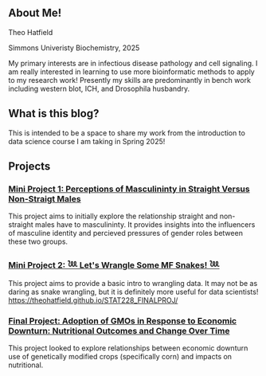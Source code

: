 ## About Me!
Theo Hatfield 

Simmons Univeristy Biochemistry, 2025

My primary interests are in infectious disease pathology and cell signaling. I am really interested in learning to use more bioinformatic methods to apply to my research work!
Presently my skills are predominantly in bench work including western blot, ICH, and Drosophila husbandry. 

## What is this blog?
This is intended to be a space to share my work from the introduction to data science course I am taking in Spring 2025!

## Projects
### [Mini Project 1: Perceptions of Masculininty in Straight Versus Non-Straigt Males](https://theohatfield.github.io/STAT228_MINIPROJ_1/)
This project aims to initially explore the relationship straight and non-straight males have to masculininty. It provides insights into the influencers of masculine identity and percieved pressures of gender roles between these two groups.

### [Mini Project 2: 𓆙 Let's Wrangle Some MF Snakes! 𓆙](https://theohatfield.github.io/STAT228_MINIPROJ_2/)
This project aims to provide a basic intro to wrangling data. It may not be as daring as snake wrangling, but it is definitely more useful for data scientists!
https://theohatfield.github.io/STAT228_FINALPROJ/

### [Final Project: Adoption of GMOs in Response to Economic Downturn: Nutritional Outcomes and Change Over Time](https://theohatfield.github.io/STAT228_FINALPROJ/)
This project looked to explore relationships between economic downturn use of genetically modified crops (specifically corn) and impacts on nutritional.

